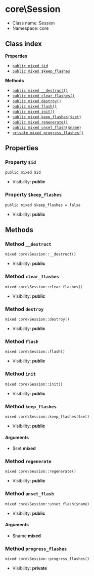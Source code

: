 # core\Session






* Class name: Session
* Namespace: core




## Class index

**Properties**
* [`public mixed $id`](#property-$id)
* [`public mixed $keep_flashes`](#property-$keep_flashes)

**Methods**
* [`public mixed __destruct()`](#method-__destruct)
* [`public mixed clear_flashes()`](#method-clear_flashes)
* [`public mixed destroy()`](#method-destroy)
* [`public mixed flash()`](#method-flash)
* [`public mixed init()`](#method-init)
* [`public mixed keep_flashes($set)`](#method-keep_flashes)
* [`public mixed regenerate()`](#method-regenerate)
* [`public mixed unset_flash($name)`](#method-unset_flash)
* [`private mixed progress_flashes()`](#method-progress_flashes)







Properties
----------


### Property `$id`

```
public mixed $id
```





* Visibility: **public**


### Property `$keep_flashes`

```
public mixed $keep_flashes = false
```





* Visibility: **public**


Methods
-------


### Method `__destruct`

```
mixed core\Session::__destruct()
```





* Visibility: **public**



### Method `clear_flashes`

```
mixed core\Session::clear_flashes()
```





* Visibility: **public**



### Method `destroy`

```
mixed core\Session::destroy()
```





* Visibility: **public**



### Method `flash`

```
mixed core\Session::flash()
```





* Visibility: **public**



### Method `init`

```
mixed core\Session::init()
```





* Visibility: **public**



### Method `keep_flashes`

```
mixed core\Session::keep_flashes($set)
```





* Visibility: **public**

#### Arguments

* $set **mixed**



### Method `regenerate`

```
mixed core\Session::regenerate()
```





* Visibility: **public**



### Method `unset_flash`

```
mixed core\Session::unset_flash($name)
```





* Visibility: **public**

#### Arguments

* $name **mixed**



### Method `progress_flashes`

```
mixed core\Session::progress_flashes()
```





* Visibility: **private**


